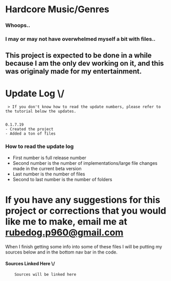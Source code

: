 # Hardcore Music/Genres
### Whoops..
### I may or may not have overwhelmed myself a bit with files..
## This project is expected to be done in a while because I am the only dev working on it, and this was originaly made for my entertainment.

# Update Log \\/
```
 > If you don't know how to read the update numbers, please refer to the tutorial below the updates.


0.1.7.19
- Created the project
- Added a ton of files
```
### How to read the update log
- First number is full release number
- Second number is the number of implementations/large file changes made in the current beta version
- Last number is the number of files
- Second to last number is the number of folders


# If you have any suggestions for this project or corrections that you would like me to make, email me at rubedog.p960@gmail.com 
When I finish getting some info into some of these files I will be putting my sources below and in the bottom nav bar in the code.

#### Sources Linked Here \\/

```
    Sources will be linked here

```